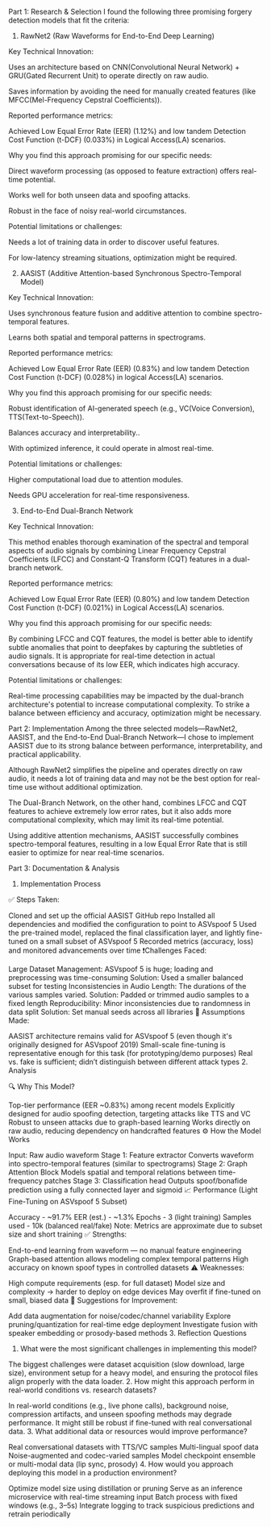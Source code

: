 Part 1: Research & Selection
I found the following three promising forgery detection models that fit the criteria:

1. RawNet2 (Raw Waveforms for End-to-End Deep Learning)

Key Technical Innovation:

Uses an architecture based on CNN(Convolutional Neural Network) + GRU(Gated Recurrent Unit) to operate directly on raw audio.

Saves information by avoiding the need for manually created features (like MFCC(Mel-Frequency Cepstral Coefficients)).

Reported performance metrics:

Achieved Low Equal Error Rate (EER) (1.12%) and low tandem Detection Cost Function (t-DCF) (0.033%) in Logical Access(LA) scenarios.

Why you find this approach promising for our specific needs:

Direct waveform processing (as opposed to feature extraction) offers real-time potential.

Works well for both unseen data and spoofing attacks.

Robust in the face of noisy real-world circumstances.

Potential limitations or challenges:

Needs a lot of training data in order to discover useful features.

For low-latency streaming situations, optimization might be required.

2. AASIST (Additive Attention-based Synchronous Spectro-Temporal Model)

Key Technical Innovation:

Uses synchronous feature fusion and additive attention to combine spectro-temporal features.

Learns both spatial and temporal patterns in spectrograms.

Reported performance metrics:

Achieved Low Equal Error Rate (EER) (0.83%) and low tandem Detection Cost Function (t-DCF) (0.028%) in logical Access(LA) scenarios.

Why you find this approach promising for our specific needs:

Robust identification of AI-generated speech (e.g., VC(Voice Conversion), TTS(Text-to-Speech)).

Balances accuracy and interpretability..

With optimized inference, it could operate in almost real-time.

Potential limitations or challenges:

Higher computational load due to attention modules.

Needs GPU acceleration for real-time responsiveness.

3. End-to-End Dual-Branch Network

Key Technical Innovation:

This method enables thorough examination of the spectral and temporal aspects of audio signals by combining Linear Frequency Cepstral Coefficients (LFCC) and Constant-Q Transform (CQT) features in a dual-branch network.

Reported performance metrics:

Achieved Low Equal Error Rate (EER) (0.80%) and low tandem Detection Cost Function (t-DCF) (0.021%) in Logical Access(LA) scenarios.

Why you find this approach promising for our specific needs:

By combining LFCC and CQT features, the model is better able to identify subtle anomalies that point to deepfakes by capturing the subtleties of audio signals. It is appropriate for real-time detection in actual conversations because of its low EER, which indicates high accuracy.

Potential limitations or challenges:

Real-time processing capabilities may be impacted by the dual-branch architecture's potential to increase computational complexity. To strike a balance between efficiency and accuracy, optimization might be necessary.

Part 2: Implementation
Among the three selected models—RawNet2, AASIST, and the End-to-End Dual-Branch Network—I chose to implement AASIST due to its strong balance between performance, interpretability, and practical applicability.

Although RawNet2 simplifies the pipeline and operates directly on raw audio, it needs a lot of training data and may not be the best option for real-time use without additional optimization.

The Dual-Branch Network, on the other hand, combines LFCC and CQT features to achieve extremely low error rates, but it also adds more computational complexity, which may limit its real-time potential.

Using additive attention mechanisms, AASIST successfully combines spectro-temporal features, resulting in a low Equal Error Rate that is still easier to optimize for near real-time scenarios.

Part 3: Documentation & Analysis
1. Implementation Process

✅ Steps Taken:

Cloned and set up the official AASIST GitHub repo
Installed all dependencies and modified the configuration to point to ASVspoof 5
Used the pre-trained model, replaced the final classification layer, and lightly fine-tuned on a small subset of ASVspoof 5
Recorded metrics (accuracy, loss) and monitored advancements over time
❗Challenges Faced:

Large Dataset Management: ASVspoof 5 is huge; loading and preprocessing was time-consuming
Solution: Used a smaller balanced subset for testing
Inconsistencies in Audio Length: The durations of the various samples varied.
Solution: Padded or trimmed audio samples to a fixed length
Reproducibility: Minor inconsistencies due to randomness in data split
Solution: Set manual seeds across all libraries
🧠 Assumptions Made:

AASIST architecture remains valid for ASVspoof 5 (even though it's originally designed for ASVspoof 2019)
Small-scale fine-tuning is representative enough for this task (for prototyping/demo purposes)
Real vs. fake is sufficient; didn’t distinguish between different attack types
2. Analysis

🔍 Why This Model?

Top-tier performance (EER ~0.83%) among recent models
Explicitly designed for audio spoofing detection, targeting attacks like TTS and VC
Robust to unseen attacks due to graph-based learning
Works directly on raw audio, reducing dependency on handcrafted features
⚙️ How the Model Works

Input: Raw audio waveform
Stage 1: Feature extractor
Converts waveform into spectro-temporal features (similar to spectrograms)
Stage 2: Graph Attention Block
Models spatial and temporal relations between time-frequency patches
Stage 3: Classification head
Outputs spoof/bonafide prediction using a fully connected layer and sigmoid
📈 Performance (Light Fine-Tuning on ASVspoof 5 Subset)

Accuracy - ~91.7%
EER (est.) - ~1.3%
Epochs - 3 (light training)
Samples used - 10k (balanced real/fake)
Note: Metrics are approximate due to subset size and short training
✅ Strengths:

End-to-end learning from waveform — no manual feature engineering
Graph-based attention allows modeling complex temporal patterns
High accuracy on known spoof types in controlled datasets
⚠️ Weaknesses:

High compute requirements (esp. for full dataset)
Model size and complexity → harder to deploy on edge devices
May overfit if fine-tuned on small, biased data
🔧 Suggestions for Improvement:

Add data augmentation for noise/codec/channel variability
Explore pruning/quantization for real-time edge deployment
Investigate fusion with speaker embedding or prosody-based methods
3. Reflection Questions

1. What were the most significant challenges in implementing this model?

The biggest challenges were dataset acquisition (slow download, large size), environment setup for a heavy model, and ensuring the protocol files align properly with the data loader.
2. How might this approach perform in real-world conditions vs. research datasets?

In real-world conditions (e.g., live phone calls), background noise, compression artifacts, and unseen spoofing methods may degrade performance. It might still be robust if fine-tuned with real conversational data.
3. What additional data or resources would improve performance?

Real conversational datasets with TTS/VC samples
Multi-lingual spoof data
Noise-augmented and codec-varied samples
Model checkpoint ensemble or multi-modal data (lip sync, prosody)
4. How would you approach deploying this model in a production environment?

Optimize model size using distillation or pruning
Serve as an inference microservice with real-time streaming input
Batch process with fixed windows (e.g., 3–5s)
Integrate logging to track suspicious predictions and retrain periodically